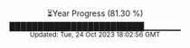 <p align="center">
⏳Year Progress (81.30 %) <br>
████████████████████████▁▁▁▁▁▁ <br>
<sub>Updated: Tue, 24 Oct 2023 18:02:56 GMT</sub>
</p>

